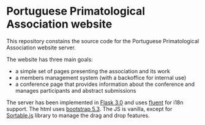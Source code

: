 # Portuguese Primatological Association website
This repository constains the source code for the Portuguese Primatological Association website server.

The website has three main goals:
- a simple set of pages presenting the association and its work
- a members management system (with a backoffice for internal use)
- a conference page that provides information about the conference and manages participants and abstract submissions

The server has been implemented in [Flask 3.0](https://flask.palletsprojects.com/en/3.0.x/) and uses [fluent](https://projectfluent.org/) for i18n support. The html uses [bootstrap 5.3](https://getbootstrap.com/). The JS is vanilla, except for [Sortable.js](https://github.com/SortableJS/Sortable) library to manage the drag and drop features.